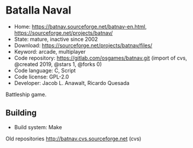 # Batalla Naval

- Home: https://batnav.sourceforge.net/batnav-en.html, https://sourceforge.net/projects/batnav/
- State: mature, inactive since 2002
- Download: https://sourceforge.net/projects/batnav/files/
- Keyword: arcade, multiplayer
- Code repository: https://gitlab.com/osgames/batnav.git (import of cvs, @created 2019, @stars 1, @forks 0)
- Code language: C, Script
- Code license: GPL-2.0
- Developer: Jacob L. Anawalt, Ricardo Quesada

Battleship game.

## Building

- Build system: Make

Old repositories http://batnav.cvs.sourceforge.net (cvs)